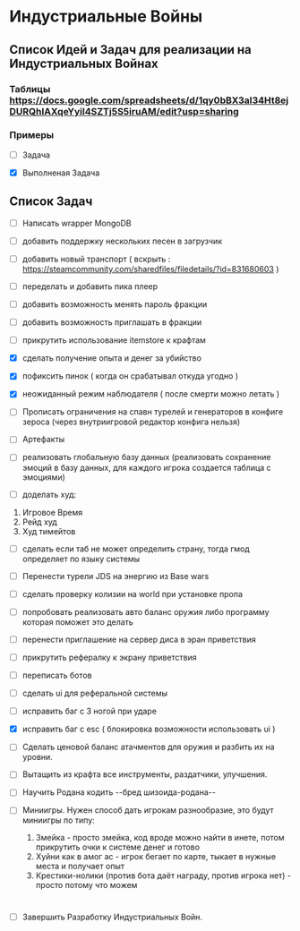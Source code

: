 # Индустриальные Войны

## Список Идей и Задач для реализации на Индустриальных Войнах

### Таблицы https://docs.google.com/spreadsheets/d/1qy0bBX3aI34Ht8ejDURQhIAXqeYyil4SZTj5S5iruAM/edit?usp=sharing

### Примеры

- [ ] Задача

- [x] Выполненая Задача

## Список Задач

- [ ] Написать wrapper MongoDB

- [ ] добавить поддержку нескольких песен в загрузчик

- [ ] добавить новый транспорт ( вскрыть : https://steamcommunity.com/sharedfiles/filedetails/?id=831680603 )

- [ ] переделать и добавить пика плеер

- [ ] добавить возможность менять пароль фракции

- [ ] добавить возможность приглашать в фракции

- [ ] прикрутить использование itemstore к крафтам

- [x] сделать получение опыта и денег за убийство

- [x] пофиксить пинок ( когда он срабатывал откуда угодно )

- [x] неожиданный режим наблюдателя ( после смерти можно летать )

- [ ] Прописать ограничения на спавн турелей и генераторов в конфиге зероса (через внутриигровой редактор конфига нельзя)

- [ ] Артефакты

- [ ] реализовать глобальную базу данных (реализовать сохранение эмоций в базу данных, для каждого игрока создается таблица с эмоциями)

- [ ] доделать худ:
1. Игровое Время
2. Рейд худ
3. Худ тимейтов

- [ ] сделать если таб не может определить страну, тогда гмод определяет по языку системы

- [ ] Перенести турели JDS на энергию из Base wars

- [ ] сделать проверку колизии на world при установке пропа

- [ ] попробовать реализовать авто баланс оружия либо программу которая поможет это делать

- [ ] перенести приглашение на сервер диса в эран приветствия

- [ ] прикрутить рефералку к экрану приветствия

- [ ] переписать ботов

- [ ] сделать ui для реферальной системы

- [ ] исправить баг с 3 ногой при ударе

- [x] исправить баг с esc ( блокировка возможности использовать ui ) 

- [ ] Сделать ценовой баланс атачментов для оружия и разбить их на уровни.

- [ ] Вытащить из крафта все инструменты, раздатчики, улучшения.

- [ ] Научить Родана кодить
--бред шизоида-родана--
- [ ] Миниигры. Нужен способ дать игрокам разнообразие, это будут миниигры по типу:
    1. Змейка - просто змейка, код вроде можно найти в инете, потом прикрутить очки к системе денег и готово
    2. Хуйни как в амог ас - игрок бегает по карте, тыкает в нужные места и получает опыт
    3. Крестики-нолики (против бота даёт награду, против игрока нет) - просто потому что можем

# 
- [ ] Завершить Разработку Индустриальных Войн.

